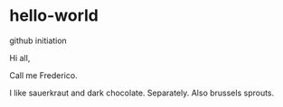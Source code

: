 # hello-world
github initiation

Hi all,

Call me Frederico.

I like sauerkraut and dark chocolate. Separately. Also brussels sprouts.
